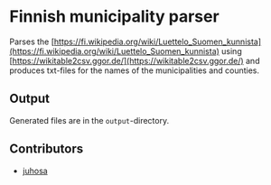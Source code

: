 # Finnish municipality parser

Parses the [https://fi.wikipedia.org/wiki/Luettelo_Suomen_kunnista](https://fi.wikipedia.org/wiki/Luettelo_Suomen_kunnista) using [https://wikitable2csv.ggor.de/](https://wikitable2csv.ggor.de/) and produces txt-files for the names of the municipalities and counties.

## Output

Generated files are in the `output`-directory.

## Contributors

- [juhosa](https://github.com/juhosa)

